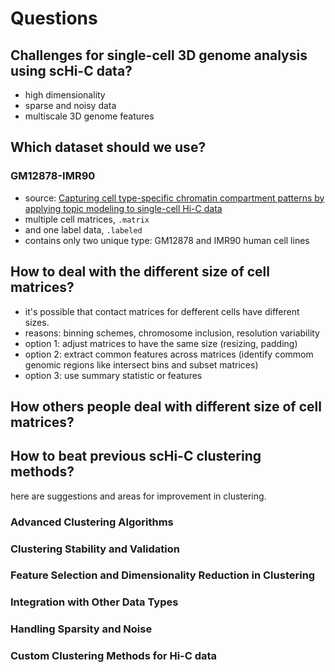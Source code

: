 # Questions

## Challenges for single-cell 3D genome analysis using scHi-C data?

- high dimensionality
- sparse and noisy data
- multiscale 3D genome features

## Which dataset should we use?

### GM12878-IMR90

- source: [Capturing cell type-specific chromatin compartment patterns by applying topic modeling to single-cell Hi-C data
](https://doi.org/10.1371/journal.pcbi.1008173)
- multiple cell matrices, `.matrix`
- and one label data, `.labeled`
- contains only two unique type: GM12878 and IMR90 human cell lines

## How to deal with the different size of cell matrices?

- it's possible that contact matrices for defferent cells have different sizes.
- reasons: binning schemes, chromosome inclusion, resolution variability
- option 1: adjust matrices to have the same size (resizing, padding)
- option 2: extract common features across matrices (identify commom genomic regions like intersect bins and subset matrices)
- option 3: use summary statistic or features

## How others people deal with different size of cell matrices?

## How to beat previous scHi-C clustering methods?

here are suggestions and areas for improvement in clustering.

### Advanced Clustering Algorithms
### Clustering Stability and Validation
### Feature Selection and Dimensionality Reduction in Clustering
### Integration with Other Data Types
### Handling Sparsity and Noise
### Custom Clustering Methods for Hi-C data
